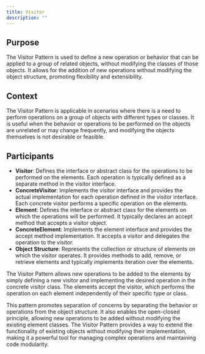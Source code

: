 ```yaml
---
title: Visitor
description: ""
---
```


## Purpose

The Visitor Pattern is used to define a new operation or behavior that can be applied to a group of related objects, without modifying the classes of those objects. It allows for the addition of new operations without modifying the object structure, promoting flexibility and extensibility.

## Context

The Visitor Pattern is applicable in scenarios where there is a need to perform operations on a group of objects with different types or classes. It is useful when the behavior or operations to be performed on the objects are unrelated or may change frequently, and modifying the objects themselves is not desirable or feasible.

## Participants

- **Visitor**: Defines the interface or abstract class for the operations to be performed on the elements. Each operation is typically defined as a separate method in the visitor interface.
- **ConcreteVisitor**: Implements the visitor interface and provides the actual implementation for each operation defined in the visitor interface. Each concrete visitor performs a specific operation on the elements.
- **Element**: Defines the interface or abstract class for the elements on which the operations will be performed. It typically declares an accept method that accepts a visitor object.
- **ConcreteElement**: Implements the element interface and provides the accept method implementation. It accepts a visitor and delegates the operation to the visitor.
- **Object Structure**: Represents the collection or structure of elements on which the visitor operates. It provides methods to add, remove, or retrieve elements and typically implements iteration over the elements.

The Visitor Pattern allows new operations to be added to the elements by simply defining a new visitor and implementing the desired operation in the concrete visitor class. The elements accept the visitor, which performs the operation on each element independently of their specific type or class.

This pattern promotes separation of concerns by separating the behavior or operations from the object structure. It also enables the open-closed principle, allowing new operations to be added without modifying the existing element classes. The Visitor Pattern provides a way to extend the functionality of existing objects without modifying their implementation, making it a powerful tool for managing complex operations and maintaining code modularity.
